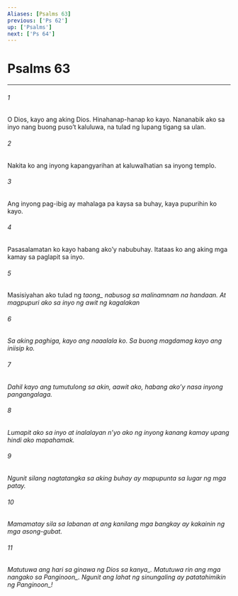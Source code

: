 ```yaml
---
Aliases: [Psalms 63]
previous: ['Ps 62']
up: ['Psalms']
next: ['Ps 64']
---
```

# Psalms 63

***






















###### 1 










O Dios, kayo ang aking Dios. Hinahanap-hanap ko kayo. Nananabik ako sa inyo nang buong pusoʼt kaluluwa, na tulad ng lupang tigang sa ulan. 





















###### 2 










Nakita ko ang inyong kapangyarihan at kaluwalhatian sa inyong templo. 





















###### 3 










Ang inyong pag-ibig ay mahalaga pa kaysa sa buhay, kaya pupurihin ko kayo. 





















###### 4 










Pasasalamatan ko kayo habang akoʼy nabubuhay. Itataas ko ang aking mga kamay sa paglapit sa inyo. 





















###### 5 










Masisiyahan ako tulad ng <i class="trans-change">taong_ nabusog sa malinamnam na handaan. At magpupuri ako sa inyo ng awit ng kagalakan 





















###### 6 










Sa aking paghiga, kayo ang naaalala ko. Sa buong magdamag kayo ang iniisip ko. 





















###### 7 










Dahil kayo ang tumutulong sa akin, aawit ako, habang akoʼy nasa inyong pangangalaga. 





















###### 8 










Lumapit ako sa inyo at inalalayan nʼyo ako ng inyong kanang kamay upang hindi ako mapahamak. 





















###### 9 










Ngunit silang nagtatangka sa aking buhay ay mapupunta sa lugar ng mga patay. 





















###### 10 










Mamamatay sila sa labanan at ang kanilang mga bangkay ay kakainin ng mga asong-gubat. 





















###### 11 










Matutuwa ang hari sa ginawa ng Dios <i class="trans-change">sa kanya_. Matutuwa rin ang mga nangako sa <i class="trans-change">Panginoon_. Ngunit ang lahat ng sinungaling ay patatahimikin <i class="trans-change">ng Panginoon_!
